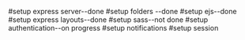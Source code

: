 
#setup express server--done
#setup folders --done
#setup ejs--done
#setup express layouts--done
#setup sass--not done
#setup authentication--on progress
#setup notifications
#setup session